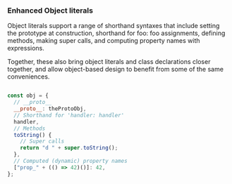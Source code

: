### Enhanced Object literals

Object literals support a range of shorthand syntaxes that include setting the prototype at construction, shorthand for foo: foo assignments, defining methods, making super calls, and computing property names with expressions.

Together, these also bring object literals and class declarations closer together, and allow object-based design to benefit from some of the same conveniences.

```js

const obj = {
  // __proto__
  __proto__: theProtoObj,
  // Shorthand for 'handler: handler'
  handler,
  // Methods
  toString() {
    // Super calls
    return "d " + super.toString();
  },
  // Computed (dynamic) property names
  ["prop_" + (() => 42)()]: 42,
};

```
